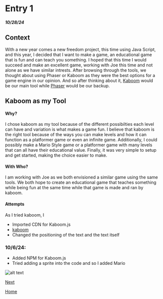 # Entry 1
##### 10/28/24

## Context 

With a new year comes a new freedom project, this time using Java Script, and this year, I decided that I want to make a game, an educational game that is fun and can teach you something. I hoped that this time I would succeed and make an excellent game, working with Joe this time and not alone as we have similar intrests. After browsing through the tools, we thought about using Phaser or Kaboom as they were the best options for a game engine in our opinion. And so after thinking about it, [Kaboom](https://kaboomjs.com/) would be our main tool while [Phaser](https://phaser.io) would be our backup.

## Kaboom as my Tool

#### Why?
I chose kaboom as my tool because of the different possibilties each level can have and variation is what makes a game fun. I believe that kaboom is the right tool because of the ways you can make levels and how it can function as a platformer game or even an infinite game. Additionally, I could possibly make a Mario Style game or a platformer game with many levels that can all have their educational value. Finally, it was very simple to setup and get started, making the choice easier to make.

#### With Who?
I am working with Joe as we both envisioned a similar game using the same tools. We both hope to create an educational game that teaches something while being fun at the same time while that game is made and ran by kaboom. 

#### Attempts
As I tried kaboom, I 
* Imported CDN for Kaboom.js
* [kaboom](../)
* Changed the positioning of the text and the text itself

### 10/6/24:
* Added NPM for Kaboom.js
* Tried adding a sprite into the code and so I added Mario

![alt text](image-1.png)






[Next](entry02.md)

[Home](../README.md)
